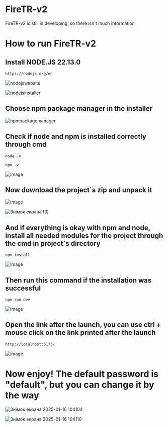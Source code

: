 # FireTR-v2

FireTR-v2 is still in developing, so there isn`t much information

# How to run FireTR-v2

## Install NODE.JS 22.13.0

`https://nodejs.org/en`

![nodejswebsite](https://github.com/user-attachments/assets/394e1c45-76ef-4e8d-95b3-26b851f6515a)

![nodejsinstaller](https://github.com/user-attachments/assets/a30ff704-c178-4d5b-901f-601028e7789c)

## Choose npm package manager in the installer

![npmpackagemanager](https://github.com/user-attachments/assets/ec3d0521-86a9-4a74-b9b8-bfc148ab32dd)

## Check if node and npm is installed correctly through cmd

`node -v`

`npm -v`

![image](https://github.com/user-attachments/assets/d8afab30-6cfe-4d66-9886-d9c4343b5479)

## Now download the project`s zip and unpack it

![image](https://github.com/user-attachments/assets/6cb1c961-cfed-4b6c-b398-b7501d20e327)

![Знімок екрана (3)](https://github.com/user-attachments/assets/ae5b911e-7e75-4195-ae83-637a3bd70213)

## And if everything is okay with npm and node, install all needed modules for the project through the cmd in project`s directory

`npm install`

![image](https://github.com/user-attachments/assets/5b0c3050-676c-417f-ae0b-4d7228a3b00b)


## Then run this command if the installation was successful

`npm run dev`

![image](https://github.com/user-attachments/assets/38e422c5-0841-4193-be3e-b6fc07a4efbd)


## Open the link after the launch, you can use ctrl + mouse click on the link printed after the launch

`http://localhost:5173/`

![image](https://github.com/user-attachments/assets/c58f407c-54f3-4d46-b6d5-e752fcfeda97)

# Now enjoy! The default password is "default", but you can change it by the way

![Знімок екрана 2025-01-16 104104](https://github.com/user-attachments/assets/4c77636b-0694-4ff4-be69-79a408591c2b)

![Знімок екрана 2025-01-16 104110](https://github.com/user-attachments/assets/1a9c7b0a-96c8-4d73-907d-8a2b0c480cf8)



